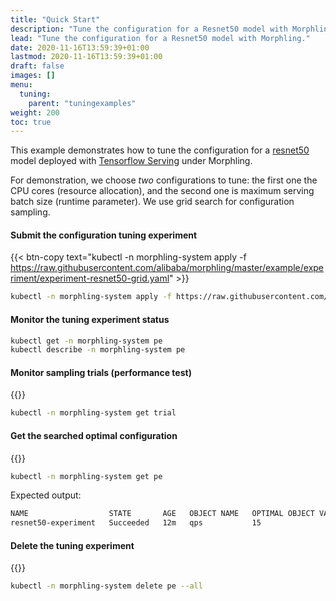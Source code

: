 ```yaml
---
title: "Quick Start"
description: "Tune the configuration for a Resnet50 model with Morphling."
lead: "Tune the configuration for a Resnet50 model with Morphling."
date: 2020-11-16T13:59:39+01:00
lastmod: 2020-11-16T13:59:39+01:00
draft: false
images: []
menu:
  tuning:
    parent: "tuningexamples"
weight: 200
toc: true
---
```

This example demonstrates how to tune the configuration for a [resnet50](https://www.tensorflow.org/api_docs/python/tf/keras/applications/ResNet50) model deployed with [Tensorflow Serving](https://www.tensorflow.org/tfx/guide/serving) under Morphling.

For demonstration, we choose _two_ configurations to tune:
the first one the CPU cores (resource allocation), and the second one is maximum serving batch size (runtime parameter).
We use grid search for configuration sampling.

#### Submit the configuration tuning experiment

{{< btn-copy  text="kubectl -n morphling-system apply -f https://raw.githubusercontent.com/alibaba/morphling/master/example/experiment/experiment-resnet50-grid.yaml" >}}

```bash
kubectl -n morphling-system apply -f https://raw.githubusercontent.com/alibaba/morphling/master/example/experiment/experiment-resnet50-grid.yaml
```

#### Monitor the tuning experiment status

```bash
kubectl get -n morphling-system pe
kubectl describe -n morphling-system pe
```

#### Monitor sampling trials (performance test)

{{<btn-copy text="kubectl -n morphling-system get trial">}}

```bash
kubectl -n morphling-system get trial
```

#### Get the searched optimal configuration

{{<btn-copy text="kubectl -n morphling-system get pe">}}

```bash
kubectl -n morphling-system get pe
```

Expected output:

```bash
NAME                  STATE       AGE   OBJECT NAME   OPTIMAL OBJECT VALUE   OPTIMAL PARAMETERS
resnet50-experiment   Succeeded   12m   qps           15                     [map[category:resource name:cpu value:4] map[category:env name:BATCH_SIZE value:32]]
```

#### Delete the tuning experiment

{{<btn-copy text="kubectl -n morphling-system delete pe --all">}}

```bash
kubectl -n morphling-system delete pe --all
```
